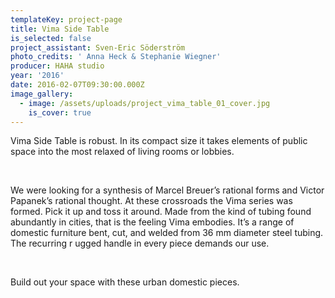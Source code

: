 ```yaml
---
templateKey: project-page
title: Vima Side Table
is_selected: false
project_assistant: Sven-Eric Söderström
photo_credits: ' Anna Heck & Stephanie Wiegner'
producer: HAHA studio
year: '2016'
date: 2016-02-07T09:30:00.000Z
image_gallery:
  - image: /assets/uploads/project_vima_table_01_cover.jpg
    is_cover: true
---
```

Vima Side Table is robust. In its compact size it takes elements of public space into the most relaxed of living rooms or lobbies.

<br/>

We were looking for a synthesis of Marcel Breuer’s rational forms and Victor Papanek’s rational thought. At these crossroads the Vima series was formed. Pick it up and toss it around. Made from the kind of tubing found abundantly in cities, that is the feeling Vima embodies. It’s a range of domestic furniture bent, cut, and welded from 36 mm diameter steel tubing. The recurring r ugged handle in every piece demands our use. 

<br/>

Build out your space with these urban domestic pieces.
